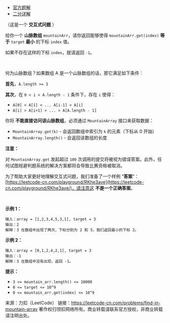 * [官方题解](https://leetcode-cn.com/problems/find-in-mountain-array/solution/shan-mai-shu-zu-zhong-cha-zhao-mu-biao-zhi-by-leet/)
* [二分详解](https://leetcode-cn.com/problems/search-insert-position/solution/te-bie-hao-yong-de-er-fen-cha-fa-fa-mo-ban-python-/)

（这是一个 **交互式问题** ）

给你一个 **山脉数组** ```mountainArr```，请你返回能够使得 ```mountainArr.get(index)``` **等于** ```target``` **最小** 的下标 ```index``` 值。

如果不存在这样的下标 ```index```，就请返回 ```-1```。

 

何为山脉数组？如果数组 A 是一个山脉数组的话，那它满足如下条件：

**首先**，```A.length >= 3```

**其次**，在 ```0 < i < A.length - 1``` 条件下，存在 ```i``` 使得：

* ```A[0] < A[1] < ... A[i-1] < A[i]```
* ```A[i] > A[i+1] > ... > A[A.length - 1]```
 

你将 **不能直接访问该山脉数组**，必须通过 ```MountainArray``` 接口来获取数据：

* ```MountainArray.get(k)``` - 会返回数组中索引为 ```k``` 的元素（下标从 0 开始）
* ```MountainArray.length()``` - 会返回该数组的长度
 

**注意：**

对 ```MountainArray.get``` 发起超过 ```100``` 次调用的提交将被视为错误答案。此外，任何试图规避判题系统的解决方案都将会导致比赛资格被取消。

为了帮助大家更好地理解交互式问题，我们准备了一个样例 “**答案**”：[https://leetcode-cn.com/playground/RKhe3ave](https://leetcode-cn.com/playground/RKhe3ave/)，请注意这 **不是一个正确答案**。

 

**示例 1：**
```
输入：array = [1,2,3,4,5,3,1], target = 3
输出：2
解释：3 在数组中出现了两次，下标分别为 2 和 5，我们返回最小的下标 2。
```
**示例 2：**
```
输入：array = [0,1,2,4,2,1], target = 3
输出：-1
解释：3 在数组中没有出现，返回 -1。
```

**提示：**

* ```3 <= mountain_arr.length() <= 10000```
* ```0 <= target <= 10^9```
* ```0 <= mountain_arr.get(index) <= 10^9```

来源：力扣（LeetCode）
链接：https://leetcode-cn.com/problems/find-in-mountain-array
著作权归领扣网络所有。商业转载请联系官方授权，非商业转载请注明出处。
